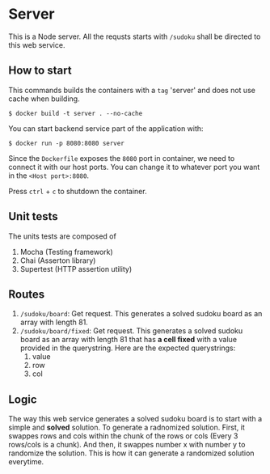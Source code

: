 # Server
This is a Node server. All the requsts starts with `/sudoku` shall be directed to this web service.

## How to start
This commands builds the containers with a `tag` 'server' and does not use cache when building.
```
$ docker build -t server . --no-cache
```
You can start backend service part of the application with:
```
$ docker run -p 8080:8080 server
```
Since the `Dockerfile` exposes the `8080` port in container, we need to connect it with our host ports. You can change it to whatever port you want in the `<Host port>:8080`.

Press `ctrl` + `c` to shutdown the container.

## Unit tests
The units tests are composed of
1. Mocha (Testing framework)
1. Chai (Asserton library)
1. Supertest (HTTP assertion utility)

## Routes
1. `/sudoku/board`: Get request. This generates a solved sudoku board as an array with length 81.
1. `/sudoku/board/fixed`: Get request. This generates a solved sudoku board as an array with length 81 that has **a cell fixed** with a value provided in the querystring. Here are the expected querystrings:
    1. value
    1. row
    1. col

## Logic
The way this web service generates a solved sudoku board is to start with a simple and **solved** solution. To generate a radnomized solution. First, it swappes rows and cols within the chunk of the rows or cols (Every 3 rows/cols is a chunk). And then, it swappes number x with number y to randomize the solution. This is how it can generate a randomized solution everytime.
